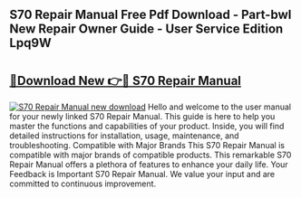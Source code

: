 ## S70 Repair Manual Free Pdf Download - Part-bwI New Repair Owner Guide - User Service Edition Lpq9W

# <h2><a href="http://bc47715.oget.top/?id=S70+Repair+Manual">🔗Download New 👉🔴 S70 Repair Manual</a></h2>

[![S70 Repair Manual new download](https://i.imgur.com/5g1atiW.png)](http://bc47715.oget.top/?id=S70+Repair+Manual)
Hello and welcome to the user manual for your newly linked S70 Repair Manual. This guide is here to help you master the functions and capabilities of your product. Inside, you will find detailed instructions for installation, usage, maintenance, and troubleshooting. Compatible with Major Brands This S70 Repair Manual is compatible with major brands of compatible products. This remarkable S70 Repair Manual offers a plethora of features to enhance your daily life. Your Feedback is Important S70 Repair Manual. We value your input and are committed to continuous improvement.
